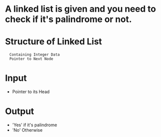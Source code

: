 #  A linked list is given and you need to check if it's palindrome or not.

# Structure of Linked List
```
  Containing Integer Data
  Pointer to Next Node
```

# Input
- Pointer to its Head

# Output
- 'Yes' if it's palindrome
- 'No' Otherwise


